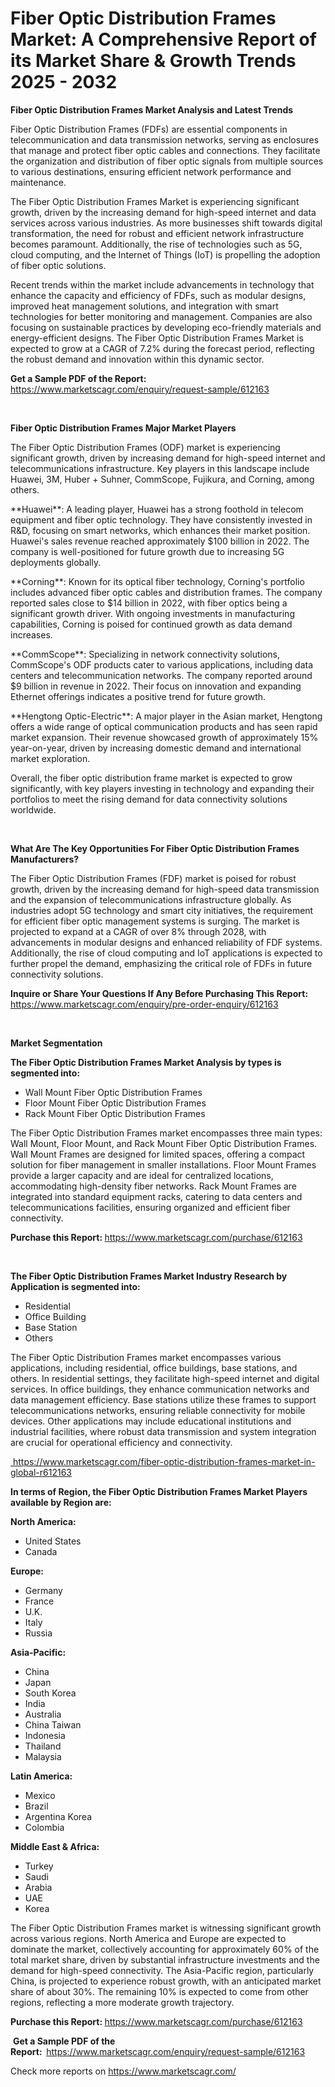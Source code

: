 <p><h1>Fiber Optic Distribution Frames Market: A Comprehensive Report of its Market Share & Growth Trends 2025 - 2032</h1></p><p><strong>Fiber Optic Distribution Frames Market Analysis and Latest Trends</strong></p>
<p><p>Fiber Optic Distribution Frames (FDFs) are essential components in telecommunication and data transmission networks, serving as enclosures that manage and protect fiber optic cables and connections. They facilitate the organization and distribution of fiber optic signals from multiple sources to various destinations, ensuring efficient network performance and maintenance.</p><p>The Fiber Optic Distribution Frames Market is experiencing significant growth, driven by the increasing demand for high-speed internet and data services across various industries. As more businesses shift towards digital transformation, the need for robust and efficient network infrastructure becomes paramount. Additionally, the rise of technologies such as 5G, cloud computing, and the Internet of Things (IoT) is propelling the adoption of fiber optic solutions.</p><p>Recent trends within the market include advancements in technology that enhance the capacity and efficiency of FDFs, such as modular designs, improved heat management solutions, and integration with smart technologies for better monitoring and management. Companies are also focusing on sustainable practices by developing eco-friendly materials and energy-efficient designs. The Fiber Optic Distribution Frames Market is expected to grow at a CAGR of 7.2% during the forecast period, reflecting the robust demand and innovation within this dynamic sector.</p></p>
<p><strong>Get a Sample PDF of the Report:&nbsp;</strong> <a href="https://www.marketscagr.com/enquiry/request-sample/612163?utm_campaign=3533&utm_medium=2&utm_source=Github&utm_content=ia&utm_term=23032025&utm_id=fiber-optic-distribution-frames">https://www.marketscagr.com/enquiry/request-sample/612163</a></p>
<p>&nbsp;</p>
<p><strong>Fiber Optic Distribution Frames Major Market Players</strong></p>
<p><p>The Fiber Optic Distribution Frames (ODF) market is experiencing significant growth, driven by increasing demand for high-speed internet and telecommunications infrastructure. Key players in this landscape include Huawei, 3M, Huber + Suhner, CommScope, Fujikura, and Corning, among others.</p><p>**Huawei**: A leading player, Huawei has a strong foothold in telecom equipment and fiber optic technology. They have consistently invested in R&D, focusing on smart networks, which enhances their market position. Huawei's sales revenue reached approximately $100 billion in 2022. The company is well-positioned for future growth due to increasing 5G deployments globally.</p><p>**Corning**: Known for its optical fiber technology, Corning's portfolio includes advanced fiber optic cables and distribution frames. The company reported sales close to $14 billion in 2022, with fiber optics being a significant growth driver. With ongoing investments in manufacturing capabilities, Corning is poised for continued growth as data demand increases.</p><p>**CommScope**: Specializing in network connectivity solutions, CommScope's ODF products cater to various applications, including data centers and telecommunication networks. The company reported around $9 billion in revenue in 2022. Their focus on innovation and expanding Ethernet offerings indicates a positive trend for future growth.</p><p>**Hengtong Optic-Electric**: A major player in the Asian market, Hengtong offers a wide range of optical communication products and has seen rapid market expansion. Their revenue showcased growth of approximately 15% year-on-year, driven by increasing domestic demand and international market exploration.</p><p>Overall, the fiber optic distribution frame market is expected to grow significantly, with key players investing in technology and expanding their portfolios to meet the rising demand for data connectivity solutions worldwide.</p></p>
<p>&nbsp;</p>
<p><strong>What Are The Key Opportunities For Fiber Optic Distribution Frames Manufacturers?</strong></p>
<p><p>The Fiber Optic Distribution Frames (FDF) market is poised for robust growth, driven by the increasing demand for high-speed data transmission and the expansion of telecommunications infrastructure globally. As industries adopt 5G technology and smart city initiatives, the requirement for efficient fiber optic management systems is surging. The market is projected to expand at a CAGR of over 8% through 2028, with advancements in modular designs and enhanced reliability of FDF systems. Additionally, the rise of cloud computing and IoT applications is expected to further propel the demand, emphasizing the critical role of FDFs in future connectivity solutions.</p></p>
<p><strong>Inquire or Share Your Questions If Any Before Purchasing This Report:</strong> <a href="https://www.marketscagr.com/enquiry/pre-order-enquiry/612163?utm_campaign=3533&utm_medium=2&utm_source=Github&utm_content=ia&utm_term=23032025&utm_id=fiber-optic-distribution-frames">https://www.marketscagr.com/enquiry/pre-order-enquiry/612163</a></p>
<p>&nbsp;</p>
<p><strong>Market Segmentation</strong></p>
<p><strong>The Fiber Optic Distribution Frames Market Analysis by types is segmented into:</strong></p>
<p><ul><li>Wall Mount Fiber Optic Distribution Frames</li><li>Floor Mount Fiber Optic Distribution Frames</li><li>Rack Mount Fiber Optic Distribution Frames</li></ul></p>
<p><p>The Fiber Optic Distribution Frames market encompasses three main types: Wall Mount, Floor Mount, and Rack Mount Fiber Optic Distribution Frames. Wall Mount Frames are designed for limited spaces, offering a compact solution for fiber management in smaller installations. Floor Mount Frames provide a larger capacity and are ideal for centralized locations, accommodating high-density fiber networks. Rack Mount Frames are integrated into standard equipment racks, catering to data centers and telecommunications facilities, ensuring organized and efficient fiber connectivity.</p></p>
<p><strong>Purchase this Report:&nbsp;</strong><a href="https://www.marketscagr.com/purchase/612163?utm_campaign=3533&utm_medium=2&utm_source=Github&utm_content=ia&utm_term=23032025&utm_id=fiber-optic-distribution-frames">https://www.marketscagr.com/purchase/612163</a></p>
<p>&nbsp;</p>
<p><strong>The Fiber Optic Distribution Frames Market Industry Research by Application is segmented into:</strong></p>
<p><ul><li>Residential</li><li>Office Building</li><li>Base Station</li><li>Others</li></ul></p>
<p><p>The Fiber Optic Distribution Frames market encompasses various applications, including residential, office buildings, base stations, and others. In residential settings, they facilitate high-speed internet and digital services. In office buildings, they enhance communication networks and data management efficiency. Base stations utilize these frames to support telecommunications networks, ensuring reliable connectivity for mobile devices. Other applications may include educational institutions and industrial facilities, where robust data transmission and system integration are crucial for operational efficiency and connectivity.</p></p>
<p><a href="https://www.marketscagr.com/fiber-optic-distribution-frames-market-in-global-r612163?utm_campaign=3533&utm_medium=2&utm_source=Github&utm_content=ia&utm_term=23032025&utm_id=fiber-optic-distribution-frames">&nbsp;https://www.marketscagr.com/fiber-optic-distribution-frames-market-in-global-r612163</a></p>
<p><strong>In terms of Region, the Fiber Optic Distribution Frames Market Players available by Region are:</strong></p>
<p>
    <p> <strong> North America: </strong>
        <ul>
            <li>United States</li>
            <li>Canada</li>
        </ul>
        </p> 
    <p> <strong> Europe: </strong>
        <ul>
            <li>Germany</li>
            <li>France</li>
            <li>U.K.</li>
            <li>Italy</li>
            <li>Russia</li>
        </ul>
        </p> 
    <p> <strong> Asia-Pacific: </strong>
        <ul>
            <li>China</li>
            <li>Japan</li>
            <li>South Korea</li>
            <li>India</li>
            <li>Australia</li>
            <li>China Taiwan</li>
            <li>Indonesia</li>
            <li>Thailand</li>
            <li>Malaysia</li>
        </ul>
        </p> 
    <p> <strong> Latin America: </strong>
        <ul>
            <li>Mexico</li>
            <li>Brazil</li>
            <li>Argentina Korea</li>
            <li>Colombia</li>
        </ul>
        </p> 
    <p> <strong> Middle East & Africa: </strong>
        <ul>
            <li>Turkey</li>
            <li>Saudi</li>
            <li>Arabia</li>
            <li>UAE</li>
            <li>Korea</li>
        </ul>
    </p>
    </p>
<p><p>The Fiber Optic Distribution Frames market is witnessing significant growth across various regions. North America and Europe are expected to dominate the market, collectively accounting for approximately 60% of the total market share, driven by substantial infrastructure investments and the demand for high-speed connectivity. The Asia-Pacific region, particularly China, is projected to experience robust growth, with an anticipated market share of about 30%. The remaining 10% is expected to come from other regions, reflecting a more moderate growth trajectory.</p></p>
<p><strong>Purchase this Report: </strong><a href="https://www.marketscagr.com/purchase/612163?utm_campaign=3533&utm_medium=2&utm_source=Github&utm_content=ia&utm_term=23032025&utm_id=fiber-optic-distribution-frames">https://www.marketscagr.com/purchase/612163</a></p>
<p>&nbsp;<strong>Get a Sample PDF of the Report:&nbsp;&nbsp;</strong><a href="https://www.marketscagr.com/enquiry/request-sample/612163?utm_campaign=3533&utm_medium=2&utm_source=Github&utm_content=ia&utm_term=23032025&utm_id=fiber-optic-distribution-frames">https://www.marketscagr.com/enquiry/request-sample/612163</a></p>
<p><strong></strong></p>
<p>Check more reports on <a href="https://www.marketscagr.com/?utm_campaign=3533&utm_medium=2&utm_source=Github&utm_content=ia&utm_term=23032025&utm_id=fiber-optic-distribution-frames">https://www.marketscagr.com/</a></p>